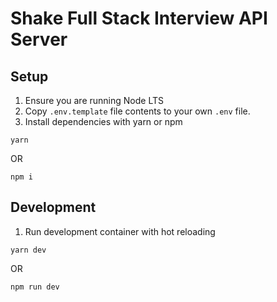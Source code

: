 # Shake Full Stack Interview API Server

## Setup

1. Ensure you are running Node LTS
2. Copy `.env.template` file contents to your own `.env` file.
3. Install dependencies with yarn or npm

```
yarn
```

OR

```
npm i
```

## Development

1. Run development container with hot reloading

```
yarn dev
```

OR

```
npm run dev
```
